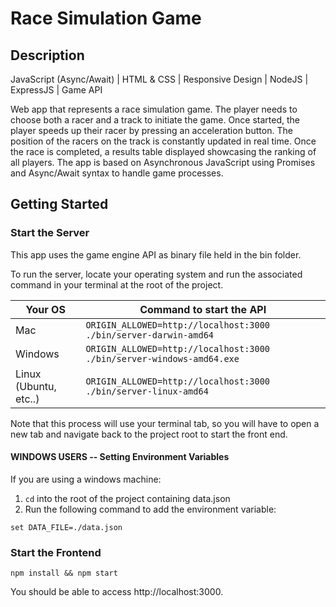 # Race Simulation Game

## Description

JavaScript (Async/Await) | HTML & CSS | Responsive Design | NodeJS | ExpressJS | Game API

Web app that represents a race simulation game. 
The player needs to choose both a racer and a track to initiate the game. Once started, the player speeds up their racer by pressing an acceleration button. The position of the racers on the track is constantly updated in real time. Once the race is completed, a results table displayed showcasing the ranking of all players.
The app is based on Asynchronous JavaScript using Promises and Async/Await syntax to handle game processes.

## Getting Started

### Start the Server

This app uses the game engine API as binary file held in the bin folder.

To run the server, locate your operating system and run the associated command in your terminal at the root of the project.

| Your OS               | Command to start the API                                  |
| --------------------- | --------------------------------------------------------- |
| Mac                   | `ORIGIN_ALLOWED=http://localhost:3000 ./bin/server-darwin-amd64`   |
| Windows               | `ORIGIN_ALLOWED=http://localhost:3000 ./bin/server-windows-amd64.exe`   |
| Linux (Ubuntu, etc..) | `ORIGIN_ALLOWED=http://localhost:3000 ./bin/server-linux-amd64` |

Note that this process will use your terminal tab, so you will have to open a new tab and navigate back to the project root to start the front end.

#### WINDOWS USERS -- Setting Environment Variables
If you are using a windows machine:
1. `cd` into the root of the project containing data.json 
2. Run the following command to add the environment variable:

```
set DATA_FILE=./data.json
```


### Start the Frontend

```
npm install && npm start
``` 

You should be able to access http://localhost:3000.
